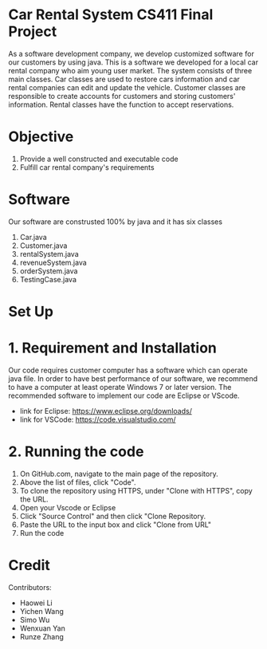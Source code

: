 # Car Rental System   CS411    Final Project
As a software development company, we develop customized software for our customers by using java. This is a software we developed for a local car rental company who aim young user market. The system consists of three main classes. Car classes are used to restore cars information and car rental companies can edit and update the vehicle. Customer classes are responsible to create accounts for customers and storing customers' information. Rental classes have the function to accept reservations.

# Objective
1. Provide a well constructed and executable code
2. Fulfill car rental company's requirements

# Software
Our software are construsted 100% by java and it has six classes
1. Car.java
2. Customer.java
3. rentalSystem.java
4. revenueSystem.java
5. orderSystem.java
6. TestingCase.java

# Set Up
# 1. Requirement and Installation
Our code requires customer computer has a software which can operate java file. In order to have best performance of our software, we recommend to have a computer at least operate Windows 7 or later version. The recommended software to implement our code are Eclipse or VScode. 
- link for Eclipse: https://www.eclipse.org/downloads/
- link for VSCode: https://code.visualstudio.com/

# 2. Running the code
1. On GitHub.com, navigate to the main page of the repository.
2. Above the list of files, click "Code".
3. To clone the repository using HTTPS, under "Clone with HTTPS", copy the URL.
4. Open your Vscode or Eclipse
5. Click "Source Control" and then click "Clone Repository.
6. Paste the URL to the input box and click "Clone from URL"
7. Run the code


# Credit
Contributors:
- Haowei Li 
- Yichen Wang
- Simo Wu
- Wenxuan Yan
- Runze Zhang
